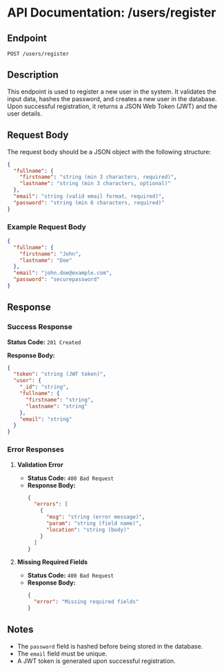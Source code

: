 # API Documentation: /users/register

## Endpoint

`POST /users/register`

## Description

This endpoint is used to register a new user in the system. It validates the input data, hashes the password, and creates a new user in the database. Upon successful registration, it returns a JSON Web Token (JWT) and the user details.

## Request Body

The request body should be a JSON object with the following structure:

```json
{
  "fullname": {
    "firstname": "string (min 3 characters, required)",
    "lastname": "string (min 3 characters, optional)"
  },
  "email": "string (valid email format, required)",
  "password": "string (min 6 characters, required)"
}
```

### Example Request Body

```json
{
  "fullname": {
    "firstname": "John",
    "lastname": "Doe"
  },
  "email": "john.doe@example.com",
  "password": "securepassword"
}
```

## Response

### Success Response

**Status Code:** `201 Created`

**Response Body:**

```json
{
  "token": "string (JWT token)",
  "user": {
    "_id": "string",
    "fullname": {
      "firstname": "string",
      "lastname": "string"
    },
    "email": "string"
  }
}
```

### Error Responses

1. **Validation Error**

   - **Status Code:** `400 Bad Request`
   - **Response Body:**
     ```json
     {
       "errors": [
         {
           "msg": "string (error message)",
           "param": "string (field name)",
           "location": "string (body)"
         }
       ]
     }
     ```

2. **Missing Required Fields**
   - **Status Code:** `400 Bad Request`
   - **Response Body:**
     ```json
     {
       "error": "Missing required fields"
     }
     ```

## Notes

- The `password` field is hashed before being stored in the database.
- The `email` field must be unique.
- A JWT token is generated upon successful registration.
